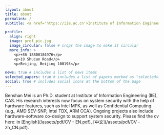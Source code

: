 ```yaml
---
layout: about
title: about
permalink: /
subtitle: <a href='https://iie.ac.cn'>Institute of Information Engineering</a>. Address. Contacts. Motto. Etc.

profile:
  align: right
  image: prof_pic.jpg
  image_circular: false # crops the image to make it circular
  more_info: >
    <p>+86 18800184976</p>
    <p>19 Shucun Road</p>
    <p>Beijing, Beijing 100193</p>

news: true # includes a list of news items
selected_papers: true # includes a list of papers marked as "selected={true}"
social: true # includes social icons at the bottom of the page
---
```


<!-- Write your biography here. Tell the world about yourself. Link to your favorite [subreddit](http://reddit.com). You can put a picture in, too. The code is already in, just name your picture `prof_pic.jpg` and put it in the `img/` folder. -->

<!-- Put your address / P.O. box / other info right below your picture. You can also disable any of these elements by editing `profile` property of the YAML header of your `_pages/about.md`. Edit `_bibliography/papers.bib` and Jekyll will render your [publications page](/publications/) automatically. -->

Benshan Mei is an Ph.D. student at Institute of Information Engineering (IIE), CAS. His research interests now focus on system security with the help of hardware features, such as Intel MPK, as well as Confidential Computing (e.g., AMD SEV-SNP, Intel TDX, ARM CCA). Ongoing projects also include hardware-software co-design to support system security. Please find the cv here: in [English](/assets/pdf/CV - EN.pdf), [中文](/assets/pdf/CV - zh_CN.pdf).

